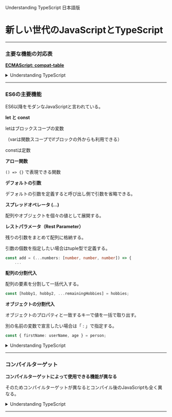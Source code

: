 Understanding TypeScript 日本語版

# 新しい世代のJavaScriptとTypeScript

---

### 主要な機能の対応表

**[ECMAScript: compat-table](https://kangax.github.io/compat-table/es6/)**







<details><summary>Understanding TypeScript</summary>
  ・セクション4: 新しい世代のJavaScriptとTypeScript<br>
  &emsp;&emsp;49. "let" & "const"<br>
</details>


---

### ES6の主要機能

ES6以降をモダンなJavaScriptと言われている。



**let と const**

letはブロックスコープの変数

（varは関数スコープでifブロックの外からも利用できる）

constは定数



**アロー関数**

`() => {}` で表現できる関数



**デフォルトの引数**

デフォルトの引数を定義すると呼び出し側で引数を省略できる。



**スプレッドオペレータ (...)**

配列やオブジェクトを個々の値として展開する。



**レストパラメータ（Rest Parameter）**

残りの引数をまとめて配列に格納する。

引数の個数を指定したい場合はtuple型で定義する。

```typescript
const add = (...numbers: [number, number, number]) => {
    ...
```



**配列の分割代入**

配列の要素を分割して一括代入する。

```typescript
const [hobby1, hobby2, ...remainingHobbies] = hobbies;
```



**オブジェクトの分割代入**

オブジェクトのプロパティと一致するキーで値を一括で取り出す。

別の名前の変数で宣言したい場合は「 : 」で指定する。

```typescript
const { firstName: userName, age } = person;
```







<details><summary>Understanding TypeScript</summary>
  ・セクション4: 新しい世代のJavaScriptとTypeScript<br>
  &emsp;&emsp;49. "let" & "const"<br>
  &emsp;&emsp;50. アロー関数<br>
  &emsp;&emsp;51. デフォルト関数パラメータ<br>
  &emsp;&emsp;52. スプレッドオペレータ（...）<br>
  &emsp;&emsp;53. レストパラメータ（残余引数）<br>
  &emsp;&emsp;54. 配列とオブジェクトの分割代入<br>
</details>

---

### コンパイルターゲット

**コンパイルターゲットによって使用できる機能が異なる**

そのためコンパイルターゲットが異なるとコンパイル後のJavaScriptも全く異なる。



<details><summary>Understanding TypeScript</summary>
  ・セクション4: 新しい世代のJavaScriptとTypeScript<br>
  &emsp;&emsp;55. コンパイルターゲット＆まとめ<br>
</details>

---

